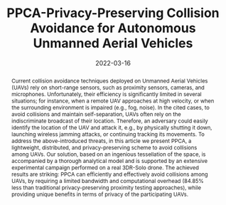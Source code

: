 ---
title: 'PPCA-Privacy-Preserving Collision Avoidance for Autonomous Unmanned Aerial Vehicles'

# Authors
# A YAML list of author names
# If you created a profile for a user (e.g. the default `admin` user at `content/authors/admin/`), 
# write the username (folder name) here, and it will be replaced with their full name and linked to their profile.
authors:
- Pietro Tedeschi
- Savio Sciancalepore
- Roberto Di Pietro

# Author notes (such as 'Equal Contribution')
# A YAML list of notes for each author in the above `authors` list
author_notes: []

date: '2022-03-16'

# Date to publish webpage (NOT necessarily Bibtex publication's date).
publishDate: '2023-12-07T07:05:01.201645Z'

# Publication type.
# A single CSL publication type but formatted as a YAML list (for Hugo requirements).
publication_types:
- article-journal

# Publication name and optional abbreviated publication name.
publication: '*IEEE Transactions on Dependable and Secure Computing*'
publication_short: ''

doi: '10.1109/TDSC.2022.3159837'

abstract: 'Current collision avoidance techniques deployed on Unmanned Aerial Vehicles (UAVs) rely on short-range sensors, such as proximity sensors, cameras, and microphones. Unfortunately, their efficiency is significantly limited in several situations; for instance, when a remote UAV approaches at high velocity, or when the surrounding environment is impaired (e.g., fog, noise). In the cited cases, to avoid collisions and maintain self-separation, UAVs often rely on the indiscriminate broadcast of their location. Therefore, an adversary could easily identify the location of the UAV and attack it, e.g., by physically shutting it down, launching wireless jamming attacks, or continuing tracking its movements. To address the above-introduced threats, in this article we present PPCA, a lightweight, distributed, and privacy-preserving scheme to avoid collisions among UAVs. Our solution, based on an ingenious tessellation of the space, is accompanied by a thorough analytical model and is supported by an extensive experimental campaign performed on a real 3DR-Solo drone. The achieved results are striking: PPCA can efficiently and effectively avoid collisions among UAVs, by requiring a limited bandwidth and computational overhead (84.85% less than traditional privacy-preserving proximity testing approaches), while providing unique benefits in terms of privacy of the participating UAVs.'

# Summary. An optional shortened abstract.
summary: ''

tags: []

# Display this page in a list of Featured pages?
featured: true

# Links
url_pdf: 'https://ieeexplore.ieee.org/abstract/document/9736583/'
url_code: 'https://github.com/pietrotedeschi/ppca'
url_dataset: ''
url_poster: ''
url_project: ''
url_slides: ''
url_source: 'https://cri-lab.net/wp-content/uploads/2020/12/code.zip'
url_video: 'https://www.youtube.com/watch?v=2LW_ZFk6ZS0'

# Custom links (uncomment lines below)
# links:
# - name: Custom Link
#   url: http://example.org

# Publication image
# Add an image named `featured.jpg/png` to your page's folder then add a caption below.
image:
  caption: 'Privacy-Preserving Collision Avoidance for Autonomous Unmanned Aerial Vehicles'
  focal_point: ''
  preview_only: true

# Associated Projects (optional).
#   Associate this publication with one or more of your projects.
#   Simply enter your project's folder or file name without extension.
#   E.g. `projects: ['internal-project']` links to `content/project/internal-project/index.md`.
#   Otherwise, set `projects: []`.
projects: []
---
